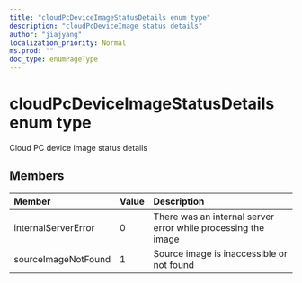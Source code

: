 ```yaml
---
title: "cloudPcDeviceImageStatusDetails enum type"
description: "cloudPcDeviceImage status details"
author: "jiajyang"
localization_priority: Normal
ms.prod: ""
doc_type: enumPageType
---
```


# cloudPcDeviceImageStatusDetails enum type

Cloud PC device image status details

## Members

|Member|Value|Description|
|:---|:---|:---|
|internalServerError|0|There was an internal server error while processing the image|
|sourceImageNotFound|1|Source image is inaccessible or not found|
